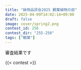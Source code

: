 ```yaml
---
title: "鉢物品評会2025 観葉植物の部"
date: 2025-04-09T14:02:14+09:00
draft: false
image: cover/spring2.png
contest_id: 256
contest_dir: "255-256"
tags: ["観葉"]
---
```

審査結果です

{{< contest >}}
